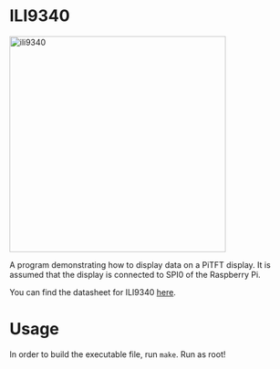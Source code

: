 # ILI9340

<img width="379" alt="ili9340" src="https://user-images.githubusercontent.com/82239121/117051425-d2a75700-ad16-11eb-8cea-1fbde390ecac.jpeg">


A program demonstrating how to display data on a PiTFT display. It is assumed that the display is connected to SPI0 of the Raspberry Pi.

You can find the datasheet for ILI9340 [here](https://cdn-shop.adafruit.com/datasheets/ILI9340.pdf).

# Usage

In order to build the executable file, run `make`. Run as root!
